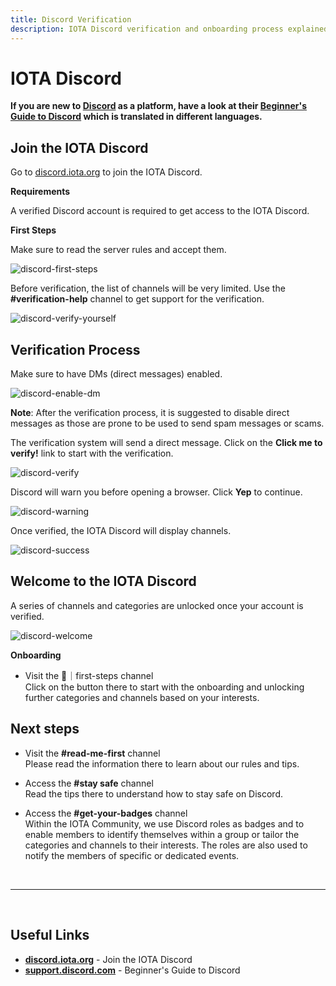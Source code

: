 ```yaml
---
title: Discord Verification
description: IOTA Discord verification and onboarding process explained
---
```


# IOTA Discord

**If you are new to [Discord](https://discord.iota.org/) as a platform, have a look at their [Beginner's Guide to Discord](https://support.discord.com/hc/en-us/articles/360045138571-Beginner-s-Guide-to-Discord) which is translated in different languages.**

## Join the IOTA Discord

Go to [discord.iota.org](https://discord.iota.org) to join the IOTA Discord.

**Requirements**

A verified Discord account is required to get access to the IOTA Discord.

**First Steps**

Make sure to read the server rules and accept them.

![discord-first-steps](/img/participate/discord/first_steps_discord_1.png)

Before verification, the list of channels will be very limited. Use the **#verification-help** channel to get support for the verification.

![discord-verify-yourself](/img/participate/discord/verify_yourself_discord_2.png)

## Verification Process

Make sure to have DMs (direct messages) enabled.

![discord-enable-dm](/img/participate/discord/enable_dm_discord_3.png)

**Note**: After the verification process, it is suggested to disable direct messages as those are prone to be used to send spam messages or scams.

The verification system will send a direct message. Click on the **Click me to verify!** link to start with the verification.

![discord-verify](/img/participate/discord/verify_click_discord_4.png)

Discord will warn you before opening a browser. Click **Yep** to continue.

![discord-warning](/img/participate/discord/warning_discord_5.png)

Once verified, the IOTA Discord will display channels.

![discord-success](/img/participate/discord/success_discord_6.png)

## Welcome to the IOTA Discord

A series of channels and categories are unlocked once your account is verified.

![discord-welcome](/img/participate/discord/welcome_discord_7.png)

**Onboarding**

- Visit the 🏁｜first-steps channel<br/>
  Click on the button there to start with the onboarding and unlocking further categories and channels based on your interests.

## Next steps

- Visit the **#read-me-first** channel<br/>
  Please read the information there to learn about our rules and tips.

- Access the **#stay safe** channel<br/>
  Read the tips there to understand how to stay safe on Discord.

- Access the **#get-your-badges** channel<br/>
  Within the IOTA Community, we use Discord roles as badges and to enable members to identify themselves within a group or tailor the categories and channels to their interests. The roles are also used to notify the members of specific or dedicated events.

<br/>

---

<br/>

## Useful Links

- **[discord.iota.org](https://discord.iota.org)** - Join the IOTA Discord
- **[support.discord.com](https://support.discord.com/hc/en-us/articles/360045138571-Beginner-s-Guide-to-Discord)** - Beginner's Guide to Discord
